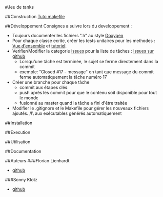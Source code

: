 #Jeu de tanks

##Construction
[Tuto makefile](http://gl.developpez.com/tutoriel/outil/makefile/)

##Développement
Consignes a suivre lors du developpement :
* Toujours documenter les fichiers ".h" au style [Doxygen](http://franckh.developpez.com/tutoriels/outils/doxygen/)
* Pour chaque classe ecrite, créer les tests unitaires pour les methodes :
	[Vue d'ensemble](http://doc.qt.io/qt-5/qtest-overview.html) et [tutoriel](http://doc.qt.io/qt-5/qttestlib-tutorial1-example.html).
* Verifier/Modifier la categorie [issues](https://github.com/Sonny-Klotz/JeuDeTanks/issues) pour la liste de tâches : [Issues sur github](https://guides.github.com/features/issues)
	* Lorsqu'une tâche est  terminée, le sujet se ferme directement dans la commit
	* exemple: "Closed #17 - message" en tant que message du commit ferme automatiquement la tâche numéro 17
* Créer une branche pour chaque tâche
	* commit aux étapes clés
	* push après les commit pour que le contenu soit disponible pour tout le monde
	* fusionné au master quand la tâche a fini d'être traitée
* Modifier le .gitignore et le Makefile pour gérer les nouveaux fichiers ajoutés. /!\ aux exécutables générés automatiquement

##Installation

##Execution

##Utilisation

##Documentation

##Auteurs
###Florian Lienhardt
* [github](https://github.com/FloLienhardt)

###Sonny Klotz
* [github](https://github.com/Sonny-Klotz)
